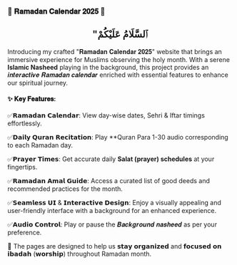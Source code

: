### 📅 𝐑𝐚𝐦𝐚𝐝𝐚𝐧 𝐂𝐚𝐥𝐞𝐧𝐝𝐚𝐫 𝟐𝟎𝟐𝟓 🌙

<h2 align = "center"> "ٱلسَّلَامُ عَلَيْكُمْ </h2>

Introducing my crafted "𝐑𝐚𝐦𝐚𝐝𝐚𝐧 𝐂𝐚𝐥𝐞𝐧𝐝𝐚𝐫 𝟐𝟎𝟐𝟓" website that brings an immersive experience for Muslims observing the holy month. 
With a serene **Islamic Nasheed** playing in the background, 
this project provides an 𝒊𝒏𝒕𝒆𝒓𝒂𝒄𝒕𝒊𝒗𝒆 𝑹𝒂𝒎𝒂𝒅𝒂𝒏 𝒄𝒂𝒍𝒆𝒏𝒅𝒂𝒓 enriched with essential features to enhance our spiritual journey.

#### ✨ 𝐊𝐞𝐲 𝐅𝐞𝐚𝐭𝐮𝐫𝐞𝐬:

✅𝗥𝗮𝗺𝗮𝗱𝗮𝗻 𝗖𝗮𝗹𝗲𝗻𝗱𝗮𝗿: View day-wise dates, Sehri & Iftar timings effortlessly.

✅𝗗𝗮𝗶𝗹𝘆 𝗤𝘂𝗿𝗮𝗻 𝗥𝗲𝗰𝗶𝘁𝗮𝘁𝗶𝗼𝗻: Play **Quran Para 1-30 audio corresponding to each Ramadan day.

✅𝗣𝗿𝗮𝘆𝗲𝗿 𝗧𝗶𝗺𝗲𝘀: Get accurate daily **Salat (prayer) schedules** at your fingertips.

✅𝗥𝗮𝗺𝗮𝗱𝗮𝗻 𝗔𝗺𝗮𝗹 𝗚𝘂𝗶𝗱𝗲: Access a curated list of good deeds and recommended practices for the month.

✅𝗦𝗲𝗮𝗺𝗹𝗲𝘀𝘀 𝗨𝗜 & 𝗜𝗻𝘁𝗲𝗿𝗮𝗰𝘁𝗶𝘃𝗲 𝗗𝗲𝘀𝗶𝗴𝗻: Enjoy a visually appealing and user-friendly interface with a background for an enhanced experience.

✅𝗔𝘂𝗱𝗶𝗼 𝗖𝗼𝗻𝘁𝗿𝗼𝗹: Play or pause the 𝑩𝒂𝒄𝒌𝒈𝒓𝒐𝒖𝒏𝒅 𝒏𝒂𝒔𝒉𝒆𝒆𝒅 as per your preference.

🎯 The pages are designed to help us 𝘀𝘁𝗮𝘆 𝗼𝗿𝗴𝗮𝗻𝗶𝘇𝗲𝗱 and 𝗳𝗼𝗰𝘂𝘀𝗲𝗱 𝗼𝗻 𝗶𝗯𝗮𝗱𝗮𝗵 (𝘄𝗼𝗿𝘀𝗵𝗶𝗽) throughout Ramadan month.
